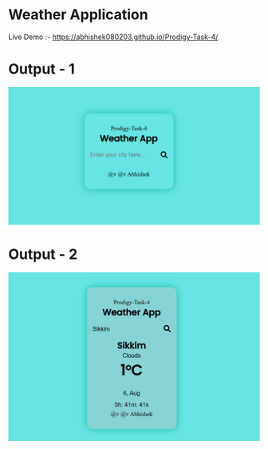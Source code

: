 # Weather Application
  Live Demo :- https://abhishek080203.github.io/Prodigy-Task-4/

# Output - 1

![ss](p1.png)

 
# Output - 2

![ss](p2.png)







